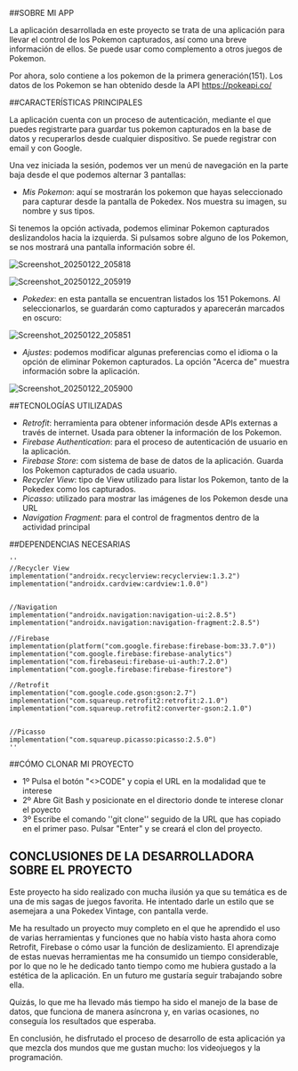 ##SOBRE MI APP

La aplicación desarrollada en este proyecto se trata de una aplicación para llevar el control de los Pokemon capturados, así como una breve información de ellos. Se puede usar como complemento a otros juegos de Pokemon. 

Por ahora, solo contiene a los pokemon de la primera generación(151). Los datos de los Pokemon se han obtenido desde la API https://pokeapi.co/

##CARACTERÍSTICAS PRINCIPALES

La aplicación cuenta con un proceso de autenticación, mediante el que puedes registrarte para guardar tus pokemon capturados en la base de datos y recuperarlos desde cualquier dispositivo. Se puede registrar con email y con Google.

Una vez iniciada la sesión, podemos ver un menú de navegación en la parte baja desde el que podemos alternar 3 pantallas:

- *Mis Pokemon*: aquí se mostrarán los pokemon que hayas seleccionado para capturar desde la pantalla de Pokedex. Nos muestra su imagen, su nombre y sus tipos.
  
Si tenemos la opción activada, podemos eliminar Pokemon capturados deslizandolos hacia la izquierda. Si pulsamos sobre alguno de los Pokemon, se nos mostrará una pantalla información sobre él.

![Screenshot_20250122_205818](https://github.com/user-attachments/assets/595fbfb9-6c62-4b2d-8df3-fd4589196e03)

![Screenshot_20250122_205919](https://github.com/user-attachments/assets/13f61769-9ee6-4729-ad2e-3042d1f28f44)

- *Pokedex*: en esta pantalla se encuentran listados los 151 Pokemons. Al seleccionarlos, se guardarán como capturados y aparecerán marcados en oscuro:
  
![Screenshot_20250122_205851](https://github.com/user-attachments/assets/38871de1-8c25-42c2-bbb5-f2960c1b7a62)

- *Ajustes*: podemos modificar algunas preferencias como el idioma o la opción de eliminar Pokemon capturados. La opción "Acerca de" muestra información sobre la aplicación.
  
![Screenshot_20250122_205900](https://github.com/user-attachments/assets/5219e28c-16dd-468f-a78f-42943a587e23)


##TECNOLOGÍAS UTILIZADAS

- *Retrofit*: herramienta para obtener información desde APIs externas a través de internet. Usada para obtener la información de los Pokemon.
- *Firebase Authentication*: para el proceso de autenticación de usuario en la aplicación.
- *Firebase Store*: com sistema de base de datos de la aplicación. Guarda los Pokemon capturados de cada usuario.
- *Recycler View*: tipo de View utilizado para listar los Pokemon, tanto de la Pokedex como los capturados.
- *Picasso*: utilizado para mostrar las imágenes de los Pokemon desde una URL
- *Navigation Fragment*: para el control de fragmentos dentro de la actividad principal

##DEPENDENCIAS NECESARIAS
~~~
''
//Recycler View
implementation("androidx.recyclerview:recyclerview:1.3.2")
implementation("androidx.cardview:cardview:1.0.0")


//Navigation
implementation("androidx.navigation:navigation-ui:2.8.5")
implementation("androidx.navigation:navigation-fragment:2.8.5")

//Firebase
implementation(platform("com.google.firebase:firebase-bom:33.7.0"))
implementation("com.google.firebase:firebase-analytics")
implementation("com.firebaseui:firebase-ui-auth:7.2.0")
implementation("com.google.firebase:firebase-firestore")

//Retrofit
implementation("com.google.code.gson:gson:2.7")
implementation("com.squareup.retrofit2:retrofit:2.1.0")
implementation("com.squareup.retrofit2:converter-gson:2.1.0")


//Picasso
implementation("com.squareup.picasso:picasso:2.5.0")
''
~~~

##CÓMO CLONAR MI PROYECTO
- 1º Pulsa el botón "<>CODE" y copia el URL en la modalidad que te interese
- 2º Abre Git Bash y posicionate en el directorio donde te interese clonar el poyecto
- 3º Escribe el comando ''git clone'' seguido de la URL que has copiado en el primer paso. Pulsar "Enter" y se creará el clon del proyecto.

## CONCLUSIONES DE LA DESARROLLADORA SOBRE EL PROYECTO

Este proyecto ha sido realizado con mucha ilusión ya que su temática es de una de mis sagas de juegos favorita. He intentado darle un estilo que se asemejara a una Pokedex Vintage, con pantalla verde.

Me ha resultado un proyecto muy completo en el que he aprendido el uso de varias herramientas y funciones que no había visto hasta ahora como Retrofit, Firebase o cómo usar la función de deslizamiento. 
El aprendizaje de estas nuevas herramientas me ha consumido un tiempo considerable, por lo que no le he dedicado tanto tiempo como me hubiera gustado a la estética de la aplicación. En un futuro me gustaría 
seguir trabajando sobre ella.

Quizás, lo que me ha llevado más tiempo ha sido el manejo de la base de datos, que funciona de manera asíncrona y, en varias ocasiones, no conseguía los resultados que esperaba. 

En conclusión, he disfrutado el proceso de desarrollo de esta aplicación ya que mezcla dos mundos que me gustan mucho: los videojuegos y la programación.
